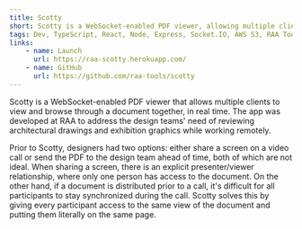 ```yaml
---
title: Scotty
short: Scotty is a WebSocket-enabled PDF viewer, allowing multiple clients to look at and browse through a document together in real time.
tags: Dev, TypeScript, React, Node, Express, Socket.IO, AWS S3, RAA Tools
links: 
    - name: Launch
      url: https://raa-scotty.herokuapp.com/
    - name: GitHub
      url: https://github.com/raa-tools/scotty
---
```


Scotty is a WebSocket-enabled PDF viewer that allows multiple clients to view and browse through a document together, in real time. The app was developed at RAA to address the design teams' need of reviewing architectural drawings and exhibition graphics while working remotely.

Prior to Scotty, designers had two options: either share a screen on a video call or send the PDF to the design team ahead of time, both of which are not ideal. When sharing a screen, there is an explicit presenter/viewer relationship, where only one person has access to the document. On the other hand, if a document is distributed prior to a call, it's difficult for all participants to stay synchronized during the call. Scotty solves this by giving every participant access to the same view of the document and putting them literally on the same page.

